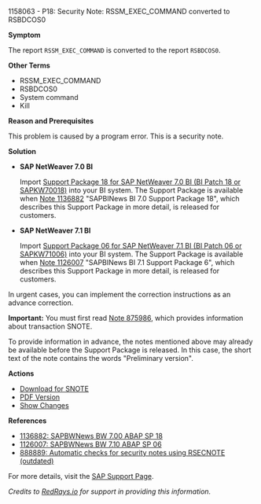 1158063 - P18: Security Note: RSSM_EXEC_COMMAND converted to RSBDCOS0

**Symptom**
  
The report `RSSM_EXEC_COMMAND` is converted to the report `RSBDCOS0`.

**Other Terms**

- RSSM_EXEC_COMMAND
- RSBDCOS0
- System command
- Kill

**Reason and Prerequisites**

This problem is caused by a program error. This is a security note.

**Solution**

- **SAP NetWeaver 7.0 BI**
  
  Import [Support Package 18 for SAP NetWeaver 7.0 BI (BI Patch 18 or SAPKW70018)](https://me.sap.com/supportpackage/SAPKW70018) into your BI system. The Support Package is available when [Note 1136882](https://me.sap.com/notes/1136882) "SAPBINews BI 7.0 Support Package 18", which describes this Support Package in more detail, is released for customers.

- **SAP NetWeaver 7.1 BI**
  
  Import [Support Package 06 for SAP NetWeaver 7.1 BI (BI Patch 06 or SAPKW71006)](https://me.sap.com/supportpackage/SAPKW71006) into your BI system. The Support Package is available when [Note 1126007](https://me.sap.com/notes/1126007) "SAPBINews BI 7.1 Support Package 6", which describes this Support Package in more detail, is released for customers.

In urgent cases, you can implement the correction instructions as an advance correction.

**Important:** You must first read [Note 875986](https://me.sap.com/notes/875986), which provides information about transaction SNOTE.

To provide information in advance, the notes mentioned above may already be available before the Support Package is released. In this case, the short text of the note contains the words "Preliminary version".

**Actions**

- [Download for SNOTE](https://notesdownloads.sap.com/note/0040000006980132017)
- [PDF Version](https://userapps.support.sap.com/sap/support/sfm/notes/print/0001158063?language=en-US&token=934114B84C269A954A05CE5215FC2B24)
- [Show Changes](https://me.sap.com/notesLatestChanges/0001158063/E/diff)

**References**

- [1136882: SAPBWNews BW 7.00 ABAP SP 18](https://me.sap.com/notes/1136882)
- [1126007: SAPBWNews BW 7.10 ABAP SP 06](https://me.sap.com/notes/1126007)
- [888889: Automatic checks for security notes using RSECNOTE (outdated)](https://me.sap.com/notes/888889)

For more details, visit the [SAP Support Page](https://me.sap.com/).

*Credits to [RedRays.io](https://redrays.io) for support in providing this information.*